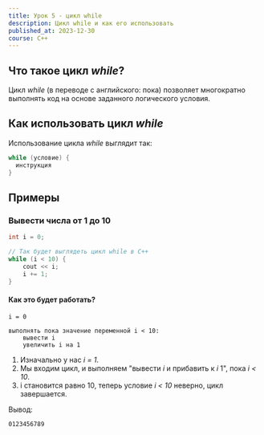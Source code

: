 ```yaml
---
title: Урок 5 - цикл while
description: Цикл while и как его использовать
published_at: 2023-12-30
course: C++
---
```


## Что такое цикл _while_?

Цикл _while_ (в переводе с английского: пока) позволяет многократно выполнять
код на основе заданного логического условия.

## Как использовать цикл _while_

Использование цикла _while_ выглядит так:

```cpp
while (условие) {
  инструкция
}
```

## Примеры

### Вывести числа от 1 до 10

```cpp
int i = 0;

// Так будет выглядеть цикл while в C++
while (i < 10) {
    cout << i;
    i += 1;
}
```

#### Как это будет работать?

```
i = 0

выполнять пока значение переменной i < 10:
    вывести i
    увеличить i на 1
```

1. Изначально у нас _i = 1_.
2. Мы входим цикл, и выполняем "вывести _i_ и прибавить к _i_ 1", пока _i < 10_.
3. i становится равно 10, теперь условие _i < 10_ неверно, цикл завершается.

Вывод:

```
0123456789
```
